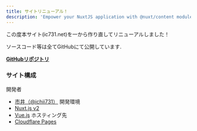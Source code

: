 ```yaml
---
title: サイトリニューアル！
description: 'Empower your NuxtJS application with @nuxt/content module: write in a content/ directory and fetch your Markdown, JSON, YAML and CSV files through a MongoDB like API, acting as a Git-based Headless CMS.'
---
```


この度本サイト(ic731.net)を一から作り直してリニューアルしました！

ソースコード等は全てGitHubにて公開しています.

**[GitHubリポジトリ](https://github.com/ichii731/ic731.net)**

### サイト構成
開発者
- [市井（@ichii731）](https://ic731.net)
開発環境
- [Nuxt.js v2](https://nuxtjs.org)
- [Vue.js](https://vuejs.org)
ホスティング先
- [Cloudflare Pages](https://cloudflare.com/jp/)
